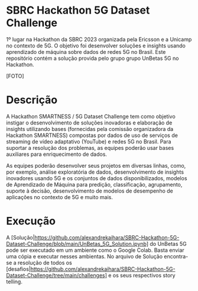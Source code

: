 # SBRC Hackathon 5G Dataset Challenge
1º lugar na Hackathon da SBRC 2023 organizada pela Ericsson e a Unicamp no contexto de 5G. O objetivo foi desenvolver soluções e insights usando aprendizado de máquina sobre dados de redes 5G no Brasil. Este repositório contém a solução provida pelo grupo grupo UnBetas 5G no Hackathon.

[FOTO]

# Descrição
A Hackathon SMARTNESS / 5G Dataset Challenge tem como objetivo instigar o desenvolvimento de soluções inovadoras e elaboração de insights utilizando bases (fornecidas pela comissão organizadora da Hackathon SMARTNESS) compostas por dados de uso de serviços de streaming de vídeo adaptativo (YouTube) e redes 5G no Brasil. Para suportar a resolução dos problemas, as equipes poderão usar bases auxiliares para enriquecimento de dados.

As equipes poderão desenvolver seus projetos em diversas linhas, como, por exemplo, análise exploratória de dados, desenvolvimento de insights inovadores usando 5G e os conjuntos de dados disponibilizados, modelos de Aprendizado de Máquina para predição, classificação, agrupamento, suporte à decisão, desenvolvimento de modelos de desempenho de aplicações no contexto de 5G e muito mais.

# Execução
A [Solução|https://github.com/alexandrekaihara/SBRC-Hackathon-5G-Dataset-Challenge/blob/main/UnBetas_5G_Solution.ipynb] do UnBetas 5G pode ser executado em um ambiente como o Google Colab. Basta enviar uma cópia e executar nesses ambientas. No arquivo de Solução encontra-se a resolução de todos os [desafios|https://github.com/alexandrekaihara/SBRC-Hackathon-5G-Dataset-Challenge/tree/main/challenges] e os seus respectivos story telling.

